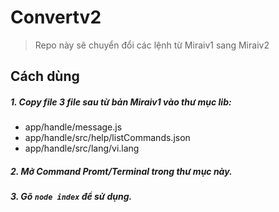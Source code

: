 # Convertv2

> Repo này sẽ chuyển đổi các lệnh từ Miraiv1 sang Miraiv2

## Cách dùng

##### 1. Copy file 3 file sau từ bản Miraiv1 vào thư mục lib:
+ app/handle/message.js
+ app/handle/src/help/listCommands.json
+ app/handle/src/lang/vi.lang

##### 2. Mở Command Promt/Terminal trong thư mục này.
##### 3. Gõ ```node index``` để sử dụng.